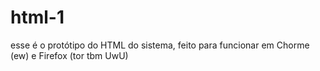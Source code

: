 # html-1
esse é o protótipo do HTML do sistema, feito para funcionar em Chorme (ew) e Firefox (tor tbm UwU)
